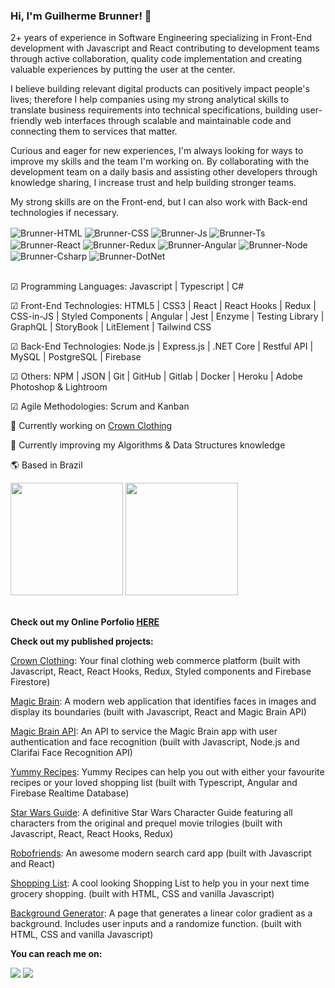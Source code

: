 ### Hi, I'm Guilherme Brunner! 👋

2+ years of experience in Software Engineering specializing in Front-End development with Javascript and React contributing to development teams through active collaboration, quality code implementation and creating valuable experiences by putting the user at the center.

I believe building relevant digital products can positively impact people's lives; therefore I help companies using my strong analytical skills to translate business requirements into technical specifications, building user-friendly web interfaces through scalable and maintainable code and connecting them to services that matter.

Curious and eager for new experiences, I'm always looking for ways to improve my skills and the team I'm working on. By collaborating with the development team on a daily basis and assisting other developers through knowledge sharing, I increase trust and help building stronger teams.

My strong skills are on the Front-end, but I can also work with Back-end technologies if necessary.
<div style="display: inline_block">
  <img align="center" alt="Brunner-HTML"src="https://img.shields.io/badge/HTML5-E34F26?style=for-the-badge&logo=html5&logoColor=white">
  <img align="center" alt="Brunner-CSS" src="https://img.shields.io/badge/CSS3-1572B6?style=for-the-badge&logo=css3&logoColor=white">
  <img align="center" alt="Brunner-Js" src="https://img.shields.io/badge/JavaScript-F7DF1E?style=for-the-badge&logo=javascript&logoColor=black">
  <img align="center" alt="Brunner-Ts" src="https://img.shields.io/badge/TypeScript-007ACC?style=for-the-badge&logo=typescript&logoColor=white">
  <img align="center" alt="Brunner-React" src="https://img.shields.io/badge/React-20232A?style=for-the-badge&logo=react&logoColor=61DAFB">
  <img align="center" alt="Brunner-Redux" src="https://img.shields.io/badge/Redux-593D88?style=for-the-badge&logo=redux&logoColor=white">
  <img align="center" alt="Brunner-Angular" src="https://img.shields.io/badge/Angular-DD0031?style=for-the-badge&logo=angular&logoColor=white">
  <img align="center" alt="Brunner-Node" src="https://img.shields.io/badge/Node.js-43853D?style=for-the-badge&logo=node.js&logoColor=white">
  <img align="center" alt="Brunner-Csharp" src="https://img.shields.io/badge/C%23-239120?style=for-the-badge&logo=c-sharp&logoColor=white">
  <img align="center" alt="Brunner-DotNet" src="https://img.shields.io/badge/.NET-5C2D91?style=for-the-badge&logo=.net&logoColor=white">
</div>
<br>

☑ Programming Languages: Javascript | Typescript | C#

☑ Front-End Technologies: HTML5 | CSS3 | React | React Hooks | Redux | CSS-in-JS | Styled Components | Angular | Jest | Enzyme | Testing Library | GraphQL | StoryBook | LitElement | Tailwind CSS

☑ Back-End Technologies: Node.js | Express.js | .NET Core | Restful API | MySQL | PostgreSQL | Firebase

☑ Others: NPM | JSON | Git | GitHub | Gitlab | Docker | Heroku | Adobe Photoshop & Lightroom

☑ Agile Methodologies: Scrum and Kanban

🔭 Currently working on <a href="https://github.com/sgtbrunner/crown-clothing" target="_blank">Crown Clothing</a>

🌱 Currently improving my Algorithms & Data Structures knowledge

🌎 Based in Brazil

<div>
 <a href="https://github.com/sgtbrunner"></a>
 <img height="180em" src="https://github-readme-stats.vercel.app/api?username=sgtbrunner&show_icons=true&theme=dracula&include_all_commits=true&count_private=true"/>
 <img height="180em" src="https://github-readme-stats.vercel.app/api/top-langs/?username=sgtbrunner&layout=compact&langs_count=7&theme=dracula"/>
</div><br>

<b>Check out my Online Porfolio <a href="https://sgtbrunner.github.io/">HERE</a></b>

<b>Check out my published projects:</b>
<p><a href="https://sgtbrunner.github.io/crown-clothing/">Crown Clothing</a>: Your final clothing web commerce platform (built with Javascript, React, React Hooks, Redux, Styled components and Firebase Firestore)</p>
<p><a href="https://sgtbrunner.github.io/magicbrain/">Magic Brain</a>: A modern web application that identifies faces in images and display its boundaries (built with Javascript, React and Magic Brain API)</p>
<p><a href="https://github.com/sgtbrunner/magicbrain-api">Magic Brain API</a>: An API to service the Magic Brain app with user authentication and face recognition (built with Javascript, Node.js and Clarifai Face Recognition API)</p>
<p><a href="https://sgtbrunner.github.io/yummy-recipes/">Yummy Recipes</a>: Yummy Recipes can help you out with either your favourite recipes or your loved shopping list (built with Typescript, Angular and Firebase Realtime Database)</p>
<p><a href="https://sgtbrunner.github.io/star-wars-guide-react/">Star Wars Guide</a>: A definitive Star Wars Character Guide featuring all characters from the original and prequel movie trilogies (built with Javascript, React, React Hooks, Redux)</p>
<p><a href="https://sgtbrunner.github.io/robofriends/">Robofriends</a>: An awesome modern search card app (built with Javascript and React)</p>
<p><a href="https://sgtbrunner.github.io/shopping-list/">Shopping List</a>: A cool looking Shopping List to help you in your next time grocery shopping. (built with HTML, CSS and vanilla Javascript)</p>
<p><a href="https://sgtbrunner.github.io/background-generator/">Background Generator</a>: A page that generates a linear color gradient as a background. Includes user inputs and a randomize function. (built with HTML, CSS and vanilla Javascript)</p>

<b>You can reach me on:</b>
<div> 
  <a href = "mailto:guilherme.brunner@gmail.com"><img src="https://img.shields.io/badge/-Gmail-%23333?style=for-the-badge&logo=gmail&logoColor=white"      target="_blank"></a>
  <a href="https://www.linkedin.com/in/guilherme-brunner" target="_blank"><img src="https://img.shields.io/badge/-LinkedIn-%230077B5?style=for-the-badge&logo=linkedin&logoColor=white" target="_blank"></a> 
</div>

<!--
**sgtbrunner/sgtbrunner** is a ✨ _special_ ✨ repository because its `README.md` (this file) appears on your GitHub profile.

Here are some ideas to get you started:

- 🔭 I’m currently working on ...
- 👯 I’m looking to collaborate on ...
- 🤔 I’m looking for help with ...
- 💬 Ask me about ...
- 
- 😄 Pronouns: ...
- ⚡ Fun fact: ...
-->
